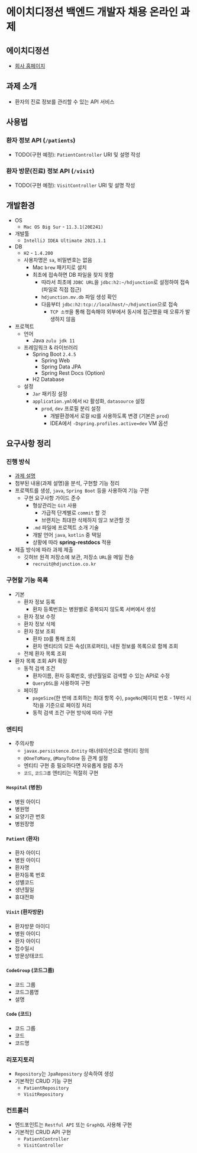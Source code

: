 # 에이치디정션 백엔드 개발자 채용 온라인 과제

## 에이치디정션
* [회사 홈페이지](https://www.hdjunction.co.kr/)

## 과제 소개
* 환자의 진료 정보를 관리할 수 있는 API 서비스

## 사용법

### 환자 정보 API (`/patients`)
* TODO(구현 예정): `PatientController` URI 및 설명 작성

### 환자 방문(진료) 정보 API (`/visit`)
* TODO(구현 예정): `VisitController` URI 및 설명 작성

## 개발환경
* OS
  * `Mac OS Big Sur` - `11.3.1(20E241)`
* 개발툴
  * `IntelliJ IDEA Ultimate 2021.1.1`
* DB
  * `H2` - `1.4.200`
  * 사용자명은 `sa`, 비밀번호는 없음
    * Mac `brew` 패키지로 설치
    * 최초에 접속하면 DB 파일을 찾지 못함
      * 따라서 최초에 `JDBC URL`을 `jdbc:h2:~/hdjunction`로 설정하여 접속 (파일로 직접 접근)
      * `hdjunction.mv.db` 파일 생성 확인
      * 다음부터 `jdbc:h2:tcp://localhost/~/hdjunction`으로 접속
        * `TCP 소켓`을 통해 접속해야 외부에서 동시에 접근했을 때 오류가 발생하지 않음
* 프로젝트
  * 언어
    * Java `zulu jdk 11`
  * 프레임워크 & 라이브러리
    * Spring Boot `2.4.5`
      * Spring Web
      * Spring Data JPA
      * Spring Rest Docs (Option)
    * H2 Database
  * 설정
    * `Jar` 패키징 설정
    * `application.yml`에서 `H2` 활성화, `datasource` 설정
      * `prod`, `dev` 프로필 분리 설정
        * 개발환경에서 로컬 `H2`를 사용하도록 변경 (기본은 `prod`)
        * IDEA에서 `-Dspring.profiles.active=dev` VM 옵션

## 요구사항 정리

### 진행 방식
* [과제 설명](https://www.notion.so/2b1b494f9ad140668438f26c1de5379f)
* 첨부된 내용(과제 설명)을 분석, 구현할 기능 정리
* 프로젝트를 생성, `java`, `Spring Boot` 등을 사용하여 기능 구현
  * 구현 요구사항 가이드 준수
    * 형상관리는 `Git` 사용
      * 가급적 단계별로 `commit` 할 것
      * 브랜치는 최대한 삭제하지 않고 보관할 것
    * `.md` 파일에 프로젝트 소개 기술
    * 개발 언어 `java`, `kotlin` 중 택일
    * 상황에 따라 **spring-restdocs** 적용
* 제출 방식에 따라 과제 제출
  * 깃허브 원격 저장소에 보관, 저장소 `URL`을 메일 전송
    * `recruit@hdjunction.co.kr`

### 구현할 기능 목록
* 기본
  * 환자 정보 등록
    * 환자 등록번호는 병원별로 중복되지 않도록 서버에서 생성
  * 환자 정보 수정
  * 환자 정보 삭제
  * 환자 정보 조회
    * 환자 `ID`를 통해 조회
    * 환자 엔티티의 모든 속성(프로퍼티), 내원 정보를 목록으로 함께 조회
  * 전체 환자 목록 조회
* 환자 목록 조회 API 확장
  * 동적 검색 조건
    * 환자이름, 환자 등록번호, 생년월일로 검색할 수 있는 API로 수정
    * `QueryDSL`을 사용하여 구현
  * 페이징
    * `pageSize`(한 번에 조회하는 최대 항목 수), `pageNo`(페이지 번호 - 1부터 시작)을 기준으로 페이징 처리
    * 동적 검색 조건 구현 방식에 따라 구현

### 엔티티
* 주의사항
  * `javax.persistence.Entity` 애너테이션으로 엔티티 정의
  * `@OneToMany`, `@ManyToOne` 등 관계 설정
  * 엔티티 구현 중 필요하다면 자유롭게 컬럼 추가
  * `코드`, `코드그룹` 엔티티는 적절히 구현
    
#### `Hospital` (병원)
* 병원 아이디
* 병원명
* 요양기관 번호
* 병원장명

#### `Patient` (환자)
* 환자 아이디
* 병원 아이디
* 환자명
* 환자등록 번호
* 성별코드
* 생년월일
* 휴대전화

#### `Visit` (환자방문)
* 환자방문 아이디
* 병원 아이디
* 환자 아이디
* 접수일시
* 방문상태코드

#### `CodeGroup` (코드그룹)
* 코드 그룹
* 코드그룹명
* 설명

#### `Code` (코드)
* 코드 그룹
* 코드
* 코드명

### 리포지토리
* `Repository`는 `JpaRepository` 상속하여 생성
* 기본적인 CRUD 기능 구현
  * `PatientRepository`
  * `VisitRepository`
    
### 컨트롤러
* 엔드포인트는 `Restful API` 또는 `GraphQL` 사용해 구현
* 기본적인 CRUD API 구현
  * `PatientController`
  * `VisitController`

